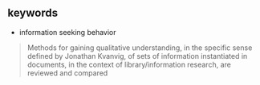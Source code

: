 
## keywords

- information seeking behavior

> Methods for gaining qualitative understanding, in the specific sense defined by Jonathan Kvanvig, of sets of information instantiated in documents, in the context of library/information research, are reviewed and compared
